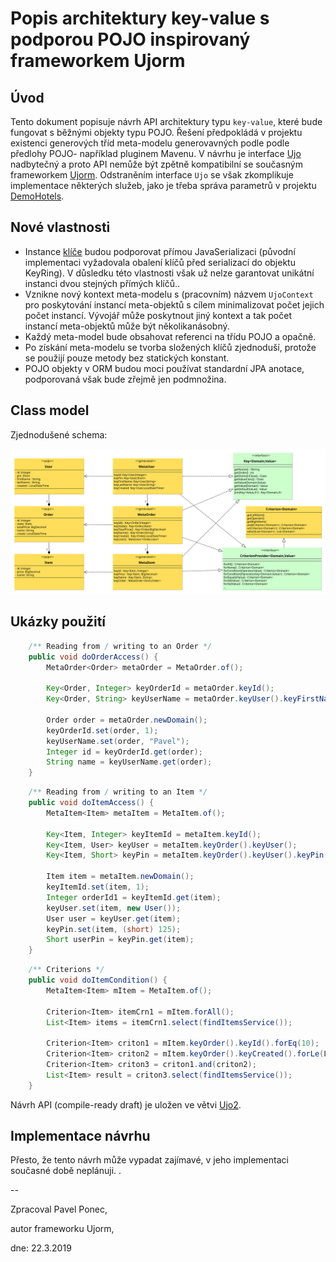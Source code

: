 # Popis architektury key-value s podporou POJO inspirovaný frameworkem Ujorm

## Úvod

Tento dokument popisuje návrh API architektury  typu `key-value`, které bude fungovat s běžnými objekty typu POJO.
Řešení předpokládá v projektu existenci generových tříd meta-modelu generovavných podle podle předlohy POJO- například pluginem Mavenu.
V návrhu je interface [Ujo](http://ujorm.org/javadoc/org/ujorm/Ujo.html) nadbytečný a proto API nemůže být
zpětně kompatibilní se současným frameworkem [Ujorm](https://ujorm.org/). 
Odstraněním interface `Ujo` se však zkomplikuje implementace 
některých služeb, jako je třeba správa parametrů v projektu 
[DemoHotels](https://hotels.ujorm.org/source?src=org.ujorm.hotels.gui.hotel.HotelTable).


## Nové vlastnosti

* Instance [klíče](http://ujorm.org/javadoc/org/ujorm/Key.html) budou podporovat přímou JavaSerializaci 
  (původní implementaci vyžadovala obalení klíčů před serializací do objektu KeyRing). V důsledku této vlastnosti 
  však už nelze garantovat unikátní instanci dvou stejných přímých klíčů..
* Vznikne nový kontext meta-modelu s (pracovním) názvem `UjoContext` pro poskytování instancí meta-objektů s cílem 
  minimalizovat počet jejich počet instancí.
  Vývojář může poskytnout jiný kontext a tak počet instancí meta-objektů může být několikanásobný.
* Každý meta-model bude obsahovat referenci na třídu POJO a opačně.
* Po získání meta-modelu se tvorba složených klíčů zjednoduší, protože se použijí pouze metody bez statických konstant.
* POJO objekty v ORM budou moci používat standardní JPA anotace, podporovaná však bude zřejmě jen podmnožina.

## Class model

Zjednodušené schema:

![Class model](docs/images/ApiUjorm2.svg "Class model")


## Ukázky použití

```java
    /** Reading from / writing to an Order */
    public void doOrderAccess() {
        MetaOrder<Order> metaOrder = MetaOrder.of();

        Key<Order, Integer> keyOrderId = metaOrder.keyId();
        Key<Order, String> keyUserName = metaOrder.keyUser().keyFirstName();

        Order order = metaOrder.newDomain();
        keyOrderId.set(order, 1);
        keyUserName.set(order, "Pavel");
        Integer id = keyOrderId.get(order);
        String name = keyUserName.get(order);
    }
```

```java
    /** Reading from / writing to an Item */
    public void doItemAccess() {
        MetaItem<Item> metaItem = MetaItem.of();

        Key<Item, Integer> keyItemId = metaItem.keyId();
        Key<Item, User> keyUser = metaItem.keyOrder().keyUser();
        Key<Item, Short> keyPin = metaItem.keyOrder().keyUser().keyPin();

        Item item = metaItem.newDomain();
        keyItemId.set(item, 1);
        Integer orderId1 = keyItemId.get(item);
        keyUser.set(item, new User());
        User user = keyUser.get(item);
        keyPin.set(item, (short) 125);
        Short userPin = keyPin.get(item);
    }
```

```java
    /** Criterions */
    public void doItemCondition() {
        MetaItem<Item> mItem = MetaItem.of();

        Criterion<Item> itemCrn1 = mItem.forAll();
        List<Item> items = itemCrn1.select(findItemsService());

        Criterion<Item> criton1 = mItem.keyOrder().keyId().forEq(10);
        Criterion<Item> criton2 = mItem.keyOrder().keyCreated().forLe(LocalDateTime.now());
        Criterion<Item> criton3 = criton1.and(criton2);
        List<Item> result = criton3.select(findItemsService());
    }
```

Návrh API (compile-ready draft) je uložen ve větvi 
[Ujo2](https://github.com/pponec/ujorm/blob/Ujorm2/project-m2/ujo2-core/src/test/java/org/ujorm/service/MySampleService.java). 


## Implementace návrhu

Přesto, že tento návrh může vypadat zajímavé, v jeho implementaci současné době neplánuji.
.

--

Zpracoval Pavel Ponec, 

autor frameworku Ujorm,

dne: 22.3.2019